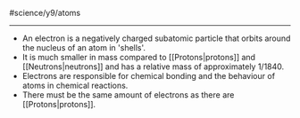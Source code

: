 #science/y9/atoms 

---
- An electron is a negatively charged subatomic particle that orbits around the nucleus of an atom in 'shells'. 
- It is much smaller in mass compared to [[Protons|protons]] and [[Neutrons|neutrons]] and has a relative mass of approximately 1/1840. 
- Electrons are responsible for chemical bonding and the behaviour of atoms in chemical reactions.
- There must be the same amount of electrons as there are [[Protons|protons]].
